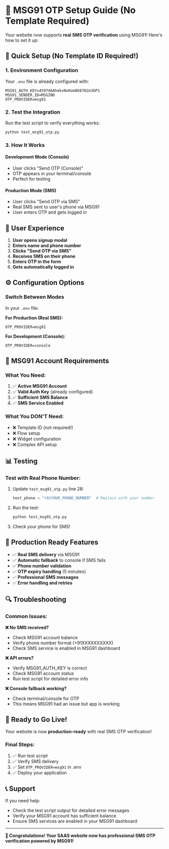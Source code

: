 # 📱 MSG91 OTP Setup Guide (No Template Required)

Your website now supports **real SMS OTP verification** using MSG91! Here's how to set it up:

## 🚀 Quick Setup (No Template ID Required!)

### 1. **Environment Configuration**
Your `.env` file is already configured with:
```env
MSG91_AUTH_KEY=459746AhekvNxKom868702e3bP1
MSG91_SENDER_ID=MSGIND
OTP_PROVIDER=msg91
```

### 2. **Test the Integration**
Run the test script to verify everything works:
```bash
python test_msg91_otp.py
```

### 3. **How It Works**

#### **Development Mode (Console)**
- User clicks "Send OTP (Console)" 
- OTP appears in your terminal/console
- Perfect for testing

#### **Production Mode (SMS)**
- User clicks "Send OTP via SMS"
- Real SMS sent to user's phone via MSG91
- User enters OTP and gets logged in

## 🎯 User Experience

1. **User opens signup modal**
2. **Enters name and phone number**
3. **Clicks "Send OTP via SMS"**
4. **Receives SMS on their phone**
5. **Enters OTP in the form**
6. **Gets automatically logged in**

## ⚙️ Configuration Options

### Switch Between Modes
In your `.env` file:

**For Production (Real SMS):**
```env
OTP_PROVIDER=msg91
```

**For Development (Console):**
```env
OTP_PROVIDER=console
```

## 🔧 MSG91 Account Requirements

### What You Need:
1. ✅ **Active MSG91 Account**
2. ✅ **Valid Auth Key** (already configured)
3. ✅ **Sufficient SMS Balance**
4. ✅ **SMS Service Enabled**

### What You DON'T Need:
- ❌ Template ID (not required!)
- ❌ Flow setup
- ❌ Widget configuration
- ❌ Complex API setup

## 📊 Testing

### Test with Real Phone Number:
1. Update `test_msg91_otp.py` line 28:
   ```python
   test_phone = "+91YOUR_PHONE_NUMBER"  # Replace with your number
   ```

2. Run the test:
   ```bash
   python test_msg91_otp.py
   ```

3. Check your phone for SMS!

## 🎉 Production Ready Features

- ✅ **Real SMS delivery** via MSG91
- ✅ **Automatic fallback** to console if SMS fails
- ✅ **Phone number validation**
- ✅ **OTP expiry handling** (5 minutes)
- ✅ **Professional SMS messages**
- ✅ **Error handling and retries**

## 🔍 Troubleshooting

### Common Issues:

**❌ No SMS received?**
- Check MSG91 account balance
- Verify phone number format (+91XXXXXXXXXX)
- Check SMS service is enabled in MSG91 dashboard

**❌ API errors?**
- Verify MSG91_AUTH_KEY is correct
- Check MSG91 account status
- Run test script for detailed error info

**❌ Console fallback working?**
- Check terminal/console for OTP
- This means MSG91 had an issue but app is working

## 🚀 Ready to Go Live!

Your website is now **production-ready** with real SMS OTP verification!

### Final Steps:
1. ✅ Run test script
2. ✅ Verify SMS delivery
3. ✅ Set `OTP_PROVIDER=msg91` in .env
4. ✅ Deploy your application

## 📞 Support

If you need help:
- Check the test script output for detailed error messages
- Verify your MSG91 account has sufficient balance
- Ensure SMS services are enabled in your MSG91 dashboard

---

**🎉 Congratulations! Your SAAS website now has professional SMS OTP verification powered by MSG91!**
